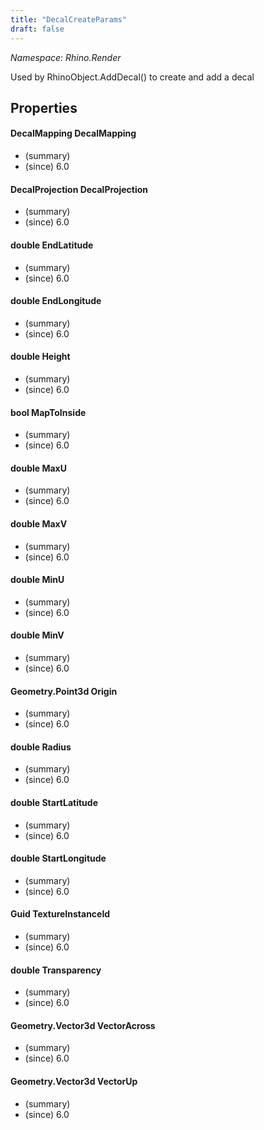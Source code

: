 ```yaml
---
title: "DecalCreateParams"
draft: false
---
```


*Namespace: Rhino.Render*

   Used by RhinoObject.AddDecal() to create and add a decal
   
## Properties
#### DecalMapping DecalMapping
- (summary) 
- (since) 6.0
#### DecalProjection DecalProjection
- (summary) 
- (since) 6.0
#### double EndLatitude
- (summary) 
- (since) 6.0
#### double EndLongitude
- (summary) 
- (since) 6.0
#### double Height
- (summary) 
- (since) 6.0
#### bool MapToInside
- (summary) 
- (since) 6.0
#### double MaxU
- (summary) 
- (since) 6.0
#### double MaxV
- (summary) 
- (since) 6.0
#### double MinU
- (summary) 
- (since) 6.0
#### double MinV
- (summary) 
- (since) 6.0
#### Geometry.Point3d Origin
- (summary) 
- (since) 6.0
#### double Radius
- (summary) 
- (since) 6.0
#### double StartLatitude
- (summary) 
- (since) 6.0
#### double StartLongitude
- (summary) 
- (since) 6.0
#### Guid TextureInstanceId
- (summary) 
- (since) 6.0
#### double Transparency
- (summary) 
- (since) 6.0
#### Geometry.Vector3d VectorAcross
- (summary) 
- (since) 6.0
#### Geometry.Vector3d VectorUp
- (summary) 
- (since) 6.0
